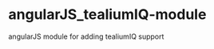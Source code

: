 angularJS_tealiumIQ-module
==========================

angularJS module for adding tealiumIQ support
